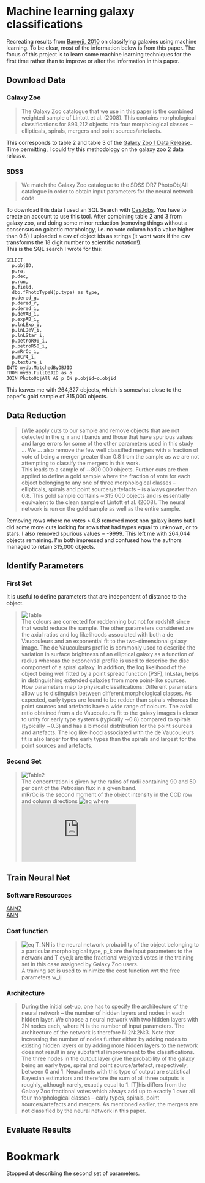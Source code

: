 # Machine learning galaxy classifications
Recreating results from [Banerji, 2010](https://academic.oup.com/mnras/article/406/1/342/1073212) on classifying galaxies using machine learning. To be clear, most of the information below is from this paper. The focus of this project is to learn some machine learning techniques for the first time rather than to improve or alter the information in this paper.
## Download Data
### Galaxy Zoo
> The Galaxy Zoo catalogue that we use in this paper is the combined weighted sample of Lintott et al. (2008). This contains morphological classifications for 893,212 objects into four morphological classes – ellipticals, spirals, mergers and point sources/artefacts.  
  
This corresponds to table 2 and table 3 of the [Galaxy Zoo 1 Data Release](https://data.galaxyzoo.org/).  
Time permitting, I could try this methodology on the galaxy zoo 2 data release. 
  
### SDSS
> We match the Galaxy Zoo catalogue to the SDSS DR7 PhotoObjAll catalogue in order to obtain input parameters for the neural
network code 

To download this data I used an SQL Search with [CasJobs](https://skyserver.sdss.org/casjobs/). You have to create an account to use this tool. After combining table 2 and 3 from galaxy zoo, and doing some minor reduction (removing things without a consensus on galactic morphology, i.e. no vote column had a value higher than 0.8) I uploaded a csv of object ids as strings (it wont work if the csv transforms the 18 digit number to scientific notation!).  
This is the SQL search I wrote for this:  
```
SELECT 
  p.objID, 
  p.ra, 
  p.dec, 
  p.run, 
  p.field,
  dbo.fPhotoTypeN(p.type) as type,
  p.dered_g, 
  p.dered_r, 
  p.dered_i, 
  p.deVAB_i, 
  p.expAB_i,
  p.lnLExp_i, 
  p.lnLDeV_i, 
  p.lnLStar_i, 
  p.petroR90_i, 
  p.petroR50_i,
  p.mRrCc_i, 
  p.mCr4_i,
  p.texture_i
INTO mydb.MatchedByOBJID
FROM mydb.FullOBJID as o
JOIN PhotoObjAll AS p ON p.objid=o.objid
```
This leaves me with 264,327 objects, which is somewhat close to the paper's gold sample of 315,000 objects.  
## Data Reduction
>[W]e apply cuts to our sample and remove objects that are not detected in the g, r and i bands and those that have spurious values and large errors for some of the other parameters used in this study ... We ... also remove the few well classified mergers with a fraction of vote of being a merger greater than 0.8 from the sample as we are not attempting to classify the mergers in this work.  
> This leads to a sample of ∼800 000 objects. Further cuts are then applied to define a gold sample where the fraction of vote for each object belonging to any one of three morphological classes – ellipticals, spirals and point sources/artefacts – is always greater than 0.8. This gold sample contains ∼315 000 objects and is essentially equivalent to the clean sample of Lintott et al. (2008). The neural network is run on the gold sample as well as the entire sample.  

Removing rows where no votes > 0.8 removed most non galaxy items but I did some more cuts looking for rows that had types equal to unknown, or to stars. I also removed spurious values = -9999. This left me with 264,044 objects remaining. I'm both impressed and confused how the authors managed to retain 315,000 objects. 
## Identify Parameters
### First Set
It is useful to define parameters that are independent of distance to the object. 
> ![Table](https://i.imgur.com/IV8KSlD.png)  
The colours are corrected for reddenning but not for redshift since that would reduce the sample. 
> The other parameters considered are the axial ratios and log likelihoods associated with both a de Vaucouleurs and an exponential fit to the two-dimensional galaxy image. The de Vaucouleurs profile is commonly used to describe the variation in surface brightness of an elliptical galaxy as a function of radius whereas the exponential profile is used to describe the disc component of a spiral galaxy. In addition, the log likelihood of the object being well fitted by a point spread function (PSF), lnLstar, helps in distinguishing extended galaxies from more point-like sources.
How parameters map to physical classifications:
> Different parameters allow us to distinguish between different morphological classes. As expected, early types are found to be redder than spirals whereas the point sources and artefacts have a wide range of colours. The axial ratio obtained from a de Vaucouleurs fit to the galaxy images is closer to unity for early type systems (typically ∼0.8) compared to spirals (typically ∼0.3) and has a bimodal distribution for the point sources and artefacts. The log likelihood associated with the de Vaucouleurs fit is also larger for the early types than the spirals and largest for the point sources and artefacts.
### Second Set
> ![Table2](https://i.imgur.com/PpDJenG.png)  
   The concentration is given by the ratios of radii containing 90 and 50 per cent of the Petrosian flux in a given band.  
   mRrCc is the second moment of the object intensity in the CCD row and column directions ![eq](https://latex.codecogs.com/gif.latex?\inline&space;mRrCc&space;=&space;\langle&space;y^2\rangle&space;&plus;&space;\langle&space;x^2\rangle) where ![eq](https://latex.codecogs.com/gif.latex?%5Cinline%20%5Clangle%20y%5E2%5Crangle%20%3D%20%5Cfrac%7B%5Csum%20I%28y%2Cx%29w%28y%2Cx%29y%5E2%7D%7B%5Csum%20I%28y%2Cx%29w%28y%2Cx%29%29%7D)
## Train Neural Net 
### Software Resourcces
[ANNZ](https://arxiv.org/abs/astro-ph/0311058)  
[ANN](https://arxiv.org/abs/astro-ph/9503001)
### Cost function
> ![eq](https://latex.codecogs.com/gif.latex?\inline&space;E=\sum_k(T_{NN}(w_{ij},p_k)-T_{eye,k})^2)  
> T_NN is the neural network probability of the object belonging to a particular morphological type, p_k are the input parameters to the network and T eye,k are the fractional weighted votes in the training set in this case assigned by Galaxy Zoo users.  
> A training set is used to minimize the cost function wrt the free parameters w_ij
### Architecture 
> During the initial set-up, one has to specify the architecture of the neural network – the number of hidden layers and nodes in each hidden layer. We choose a neural network with two hidden layers with 2N nodes each, where N is the number of input parameters. The architecture of the network is therefore N:2N:2N:3. Note that increasing the number of nodes further either by adding nodes to existing hidden layers or by adding more hidden layers to the network does not result in any substantial improvement to the classifications.  
> The three nodes in the output layer give the probability of the galaxy being an early type, spiral and point source/artefact, respectively, between 0 and 1. Neural nets with this type of output are statistical Bayesian estimators and therefore the sum of all three outputs is roughly, although rarely, exactly equal to 1. 
> [T]his differs from the Galaxy Zoo fractional votes which always add up to exactly 1 over all four morphological classes – early types, spirals, point sources/artefacts and mergers. As mentioned earlier, the mergers are not classified by the neural network in this paper.
## Evaluate Results
# Bookmark
Stopped at describing the second set of parameters. 
